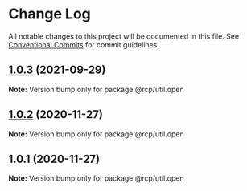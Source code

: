 # Change Log

All notable changes to this project will be documented in this file.
See [Conventional Commits](https://conventionalcommits.org) for commit guidelines.

<a name="1.0.3"></a>

## [1.0.3](https://github.com/imcuttle/rcp/compare/@rcp/util.open@1.0.2...@rcp/util.open@1.0.3) (2021-09-29)

**Note:** Version bump only for package @rcp/util.open

<a name="1.0.2"></a>

## [1.0.2](https://github.com/imcuttle/rcp/compare/@rcp/util.open@1.0.1...@rcp/util.open@1.0.2) (2020-11-27)

**Note:** Version bump only for package @rcp/util.open

<a name="1.0.1"></a>

## 1.0.1 (2020-11-27)

**Note:** Version bump only for package @rcp/util.open

